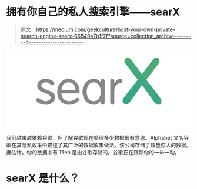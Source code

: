 # 拥有你自己的私人搜索引擎——searX

> 原文：<https://medium.com/geekculture/host-your-own-private-search-engine-searx-66549a7b1f7f?source=collection_archive---------4----------------------->

![](img/135cfa469a24cd5bb8bd4843609e037f.png)

我们越来越依赖谷歌，但了解谷歌现在处理多少数据很有意思。Alphabet 又名谷歌在其隐私政策中描述了其广泛的数据收集做法。该公司存储了数量惊人的数据。据估计，你的数据中有 15eb 是由谷歌存储的。谷歌正在跟踪你的一举一动。

# searX 是什么？